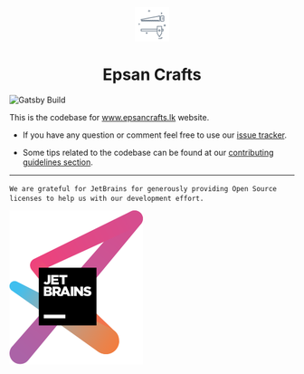 <p align="center">
  <img alt="Epsan Crafts" src="https://github.com/OpenArchitex/epsan-crafts/blob/main/src/images/favicon.svg" width="60" />
</p>
<h1 align="center">
  Epsan Crafts
</h1>

![Gatsby Build](https://github.com/OpenArchitex/epsan-crafts/workflows/Gatsby%20Build/badge.svg)

This is the codebase for www.epsancrafts.lk website.

- If you have any question or comment feel free to use our [issue tracker](https://github.com/OpenArchitex/epsan-crafts/issues).

- Some tips related to the codebase can be found at our [contributing guidelines section](https://github.com/OpenArchitex/epsan-crafts/blob/main/CONTRIBUTING.md).

---

`We are grateful for JetBrains for generously providing Open Source licenses to help us with our development effort.`

[![JetBrains Logo](https://raw.githubusercontent.com/OpenArchitex/CommonAssets/main/images/jetbrains-logo.svg)](https://www.jetbrains.com/?from=epsan-crafts)
